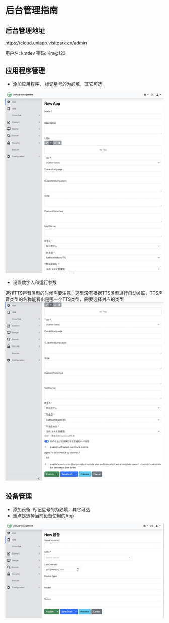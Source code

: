 # 后台管理指南

## 后台管理地址
https://cloud.uniapp.visitpark.cn/admin

用户名: kmdev
密码: Km@123

## 应用程序管理

* 添加应用程序， 标记星号的为必填，其它可选

![添加应用程序](images/new-app-1.png)

* 设置数字人和运行参数

选择TTS声音类型的时候需要注意：这里没有根据TTS类型进行自动关联，TTS声音类型的名称能看出是哪一个TTS类型，需要选择对应的类型
![设置数字人和运行参数](images/new-app-2.png)

## 设备管理

* 添加设备, 标记星号的为必填，其它可选
* 重点是选择当前设备使用的App

![添加设备](images/new-device-1.png)
